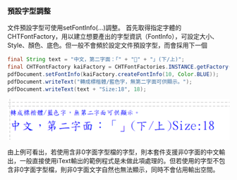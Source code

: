 ### 預設字型調整

文件預設字型可使用setFontInfo(…)調整。
首先取得指定字體的CHTFontFactory，用以建立想要產出的字型資訊（FontInfo），可設定大小、Style、顏色、底色。但一般不會頻於設定文件預設字型，而會採用下一個

``` java
final String text = "中文，第二字面：「" + "𠀝" + "」(下/上)";
final CHTFontFactory kaiFactory = CHTFontFactories.INSTANCE.getFactory(WindowsFont.KAI);
pdfDocument.setFontInfo(kaiFactory.createFontInfo(10, Color.BLUE));
pdfDocument.writeText("轉成標楷體/藍色字，無第二字面可供顯示。");
pdfDocument.writeText(text + "Size:18", 18);
```
![](/assets/ch03/changeFont.png)

由上例可看出，若使用含非0字面字型檔的字型，則本套件支援非0字面的中文輸出，一般直接使用iText輸出的範例程式是未做此項處理的。但若使用的字型不包含非0字面字型檔，則非0字面文字自然也無法顯示，同時不會佔用輸出空間。
